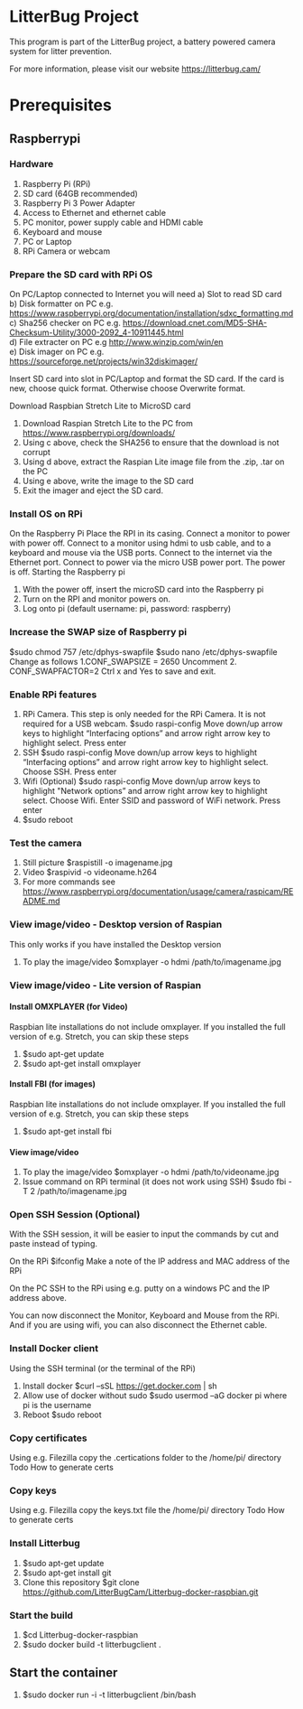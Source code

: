 #  LitterBug Project
This program is part of the LitterBug project, a battery powered camera system for litter prevention.

For more information, please visit our website https://litterbug.cam/
# Prerequisites
## Raspberrypi
### Hardware
1. Raspberry Pi (RPi)
2. SD card (64GB recommended)
3. Raspberry Pi 3 Power Adapter
4. Access to Ethernet and ethernet cable
5. PC monitor, power supply cable and HDMI cable
6. Keyboard and mouse
7. PC or Laptop
8. RPi Camera or webcam

### Prepare the SD card with RPi OS
On PC/Laptop connected to Internet you will need
a) Slot to read SD card<br/>
b) Disk formatter on PC e.g. https://www.raspberrypi.org/documentation/installation/sdxc_formatting.md<br/>
c) Sha256 checker on PC e.g. https://download.cnet.com/MD5-SHA-Checksum-Utility/3000-2092_4-10911445.html<br/>
d) File extracter on PC  e.g http://www.winzip.com/win/en<br/>
e) Disk imager on PC e.g. https://sourceforge.net/projects/win32diskimager/<br/>

Insert SD card into slot in PC/Laptop and format the SD card.
If the card is new, choose quick format. Otherwise choose Overwrite format.

Download Raspbian Stretch Lite to MicroSD card
1.	Download Raspian Stretch Lite to the PC from https://www.raspberrypi.org/downloads/
2.	Using c above, check the SHA256 to ensure that the download is not corrupt 
3.	Using d above, extract the Raspian Lite image file from the .zip, .tar on the PC
4.	Using e above, write the image to the SD card
5.	Exit the imager and eject the SD card.

### Install OS on RPi
On the Raspberry Pi 
Place the RPI in its casing. Connect a monitor to power with power off. Connect to a monitor using hdmi to usb cable, and to a keyboard and mouse via the USB ports. Connect to the internet via the Ethernet port. Connect to power via the micro USB power port. The power is off. 
Starting the Raspberry pi
1.	With the power off, insert the microSD card into the Raspberry pi
2.	Turn on the RPI and monitor powers on. 
3.	Log onto pi (default username: pi, password: raspberry)


### Increase the SWAP size of Raspberry pi
$sudo chmod 757 /etc/dphys-swapfile
$sudo nano /etc/dphys-swapfile
Change as follows
1.CONF_SWAPSIZE = 2650
Uncomment
2. CONF_SWAPFACTOR=2
Ctrl x and Yes to save and exit.

### Enable RPi features
1. RPi Camera. This step is only needed for the RPi Camera. It is not required for a USB webcam. 
$sudo raspi-config
Move down/up arrow keys to highlight “Interfacing options” and arrow right arrow key to highlight select. Press enter
2. SSH
$sudo raspi-config
Move down/up arrow keys to highlight “Interfacing options” and arrow right arrow key to highlight select. Choose SSH. Press enter
3. Wifi (Optional)
$sudo raspi-config
Move down/up arrow keys to highlight "Network options” and arrow right arrow key to highlight select. Choose Wifi. Enter SSID and password of WiFi network. Press enter
4. $sudo reboot

### Test the camera
1. Still picture  $raspistill -o imagename.jpg
2. Video $raspivid -o videoname.h264
3. For more commands see https://www.raspberrypi.org/documentation/usage/camera/raspicam/README.md

### View image/video - Desktop version of Raspian
This only works if you have installed the Desktop version
1. To play the image/video $omxplayer -o hdmi /path/to/imagename.jpg

### View image/video - Lite version of Raspian

#### Install OMXPLAYER (for Video)
Raspbian lite installations do not include omxplayer. If you installed the full version of e.g. Stretch, you can skip these steps
1. $sudo apt-get update
2. $sudo apt-get install omxplayer

#### Install FBI (for images)
Raspbian lite installations do not include omxplayer. If you installed the full version of e.g. Stretch, you can skip these steps
1. $sudo apt-get install fbi

#### View image/video
1. To play the image/video $omxplayer -o hdmi /path/to/videoname.jpg
2. Issue command on RPi terminal (it does not work using SSH) $sudo fbi -T 2 /path/to/imagename.jpg

### Open SSH Session (Optional) 
With the SSH session, it will be easier to input the commands by cut and paste instead of typing. 

On the RPi
$ifconfig 
Make a note of the IP address and MAC address of the RPi

On the PC
SSH to the RPi using e.g. putty on a windows PC and the IP address above.

You can now disconnect the Monitor, Keyboard and Mouse from the RPi. And if you are using wifi, you can also disconnect the Ethernet cable.

### Install Docker client
Using the SSH terminal (or the terminal of the RPi)
1. Install docker
$curl –sSL https://get.docker.com | sh
2. Allow use of docker without sudo
$sudo usermod –aG docker pi where pi is the username
3. Reboot
$sudo reboot


### Copy certificates
Using e.g. Filezilla copy the .certications folder to the /home/pi/ directory
Todo How to generate certs
### Copy keys
Using e.g. Filezilla copy the keys.txt file the /home/pi/ directory
Todo How to generate certs

### Install Litterbug
1. $sudo apt-get update
2. $sudo apt-get install git
3. Clone this repository $git clone https://github.com/LitterBugCam/Litterbug-docker-raspbian.git



### Start the build
1. $cd Litterbug-docker-raspbian
2. $sudo docker build -t litterbugclient . 

## Start the container
1. $sudo docker run -i -t litterbugclient /bin/bash 
